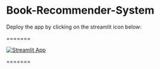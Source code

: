 # Book-Recommender-System

Deploy the app by clicking on the streamlit icon below:

=======

[![Streamlit App](https://static.streamlit.io/badges/streamlit_badge_black_white.svg)](https://swathibabu01-book-recommender-system-app-2a55va.streamlit.app/)

=======
